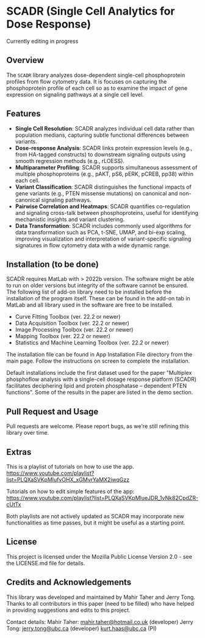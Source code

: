 # SCADR (Single Cell Analytics for Dose Response) 

Currently editing in progress

## Overview
The `SCADR` library analyzes dose-dependent single-cell phosphoprotein profiles from flow cytometry data. It is focuses on capturing the phosphoprotein profile of each cell so as to examine the impact of gene expression on signaling pathways at a single cell level. 

## Features
- **Single Cell Resolution**: SCADR analyzes individual cell data rather than population medians, capturing subtle functional differences between variants.
- **Dose-response Analysis**: SCADR links protein expression levels (e.g., from HA-tagged constructs) to downstream signaling outputs using smooth regression methods (e.g., rLOESS).
- **Multiparameter Profiling**: SCADR supports simultaneous assessment of multiple phosphoproteins (e.g., pAKT, pS6, pERK, pCREB, pp38) within each cell.
- **Variant Classification**: SCADR distinguishes the functional impacts of gene variants (e.g., PTEN missense mutations) on canonical and non-canonical signaling pathways.
- **Pairwise Correlation and Heatmaps**: SCADR quantifies co-regulation and signaling cross-talk between phosphoproteins, useful for identifying mechanistic insights and variant clustering.
- **Data Transformation**: SCADR includes commonly used algorithms for data transformation such as PCA, t-SNE, UMAP, and bi-exp scaling, improving visualization and interpretation of variant-specific signaling signatures in flow cytometry data with a wide dynamic range.

## Installation (to be done)
SCADR requires MatLab with > 2022b version. The software might be able to run on older versions but integrity of the software cannot be ensured. 
The following list of add-on library need to be installed before the installation of the program itself. These can be found in the add-on tab in MatLab and all library used in the software are free to be installed.
- Curve Fitting Toolbox (ver. 22.2 or newer)
- Data Acquisition Toolbox (ver. 22.2 or newer)
- Image Processing Toolbox (ver. 22.2 or newer)
- Mapping Toolbox (ver. 22.2 or newer)
- Statistics and Machine Learning Toolbox (ver. 22.2 or newer)

The installation file can be found in App Installation File directory from the main page. Follow the instructions on screen to complete the installation.

Default installations include the first dataset used for the paper "Multiplex phosphoflow analysis with a single-cell dosage response platform (SCADR) facilitates deciphering lipid and protein phosphatase – dependent PTEN functions". Some of the results in the paper are listed in the demo section.

## Pull Request and Usage

Pull requests are welcome. Please report bugs, as we're still refining this library over time.

## Extras

This is a playlist of tutorials on how to use the app. 
https://www.youtube.com/playlist?list=PLQXaSVKpMlufvOHX_xGMvrYaMX2iwqGzz

Tutorials on how to edit simple features of the app:
https://www.youtube.com/playlist?list=PLQXaSVKpMlueJDR_1vNk82CpdZR-cUtTx

Both playlists are not actively updated as SCADR may incorporate new functionalities as time passes, but it might be useful as a starting point.

## License

This project is licensed under the Mozilla Public License Version 2.0 - see the LICENSE.md file for details.

## Credits and Acknowledgements
This library was developed and maintained by Mahir Taher and Jerry Tong. Thanks to all contributors in this paper (need to be filled) who have helped in providing suggestions and edits to this project.

Contact details:
Mahir Taher: mahir.taher@hotmail.co.uk (developer)
Jerry Tong: jerry.tong@ubc.ca (developer)
kurt.haas@ubc.ca (PI)

